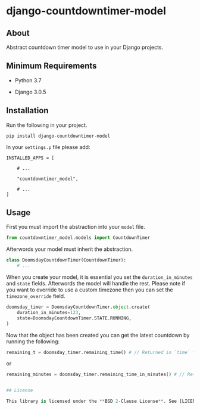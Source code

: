 # django-countdowntimer-model


## About

Abstract countdown timer model to use in your Django projects.


## Minimum Requirements

* Python 3.7

* Django 3.0.5


## Installation

Run the following in your project.

```
pip install django-countdowntimer-model
```

In your ``settings.p`` file please add:

```
INSTALLED_APPS = [

    # ...

    "countdowntimer_model",

    # ...
]
```


## Usage

First you must import the abstraction into your ``model`` file.

```python
from countdowntimer_model.models import CountdownTimer
```

Afterwords your model must inherit the abstraction.

```python
class DoomsdayCountdownTimer(CountdownTimer):
    # ...
```

When you create your model, it is essential you set the ``duration_in_minutes``
and ``state`` fields. Afterwords the model will handle the rest. Please note
if you want to override to use a custom timezone then you can set the
``timezone_override`` field.

```python
doomsday_timer = DoomsdayCountdownTimer.object.create(
    duration_in_minutes=123,
    state=DoomsdayCountdownTimer.STATE.RUNNING,
)
```

Now that the object has been created you can get the latest countdown by running
the following:

```python
remaining_t = doomsday_timer.remaining_time() # // Returned in `time` format.
```

or

```python
remaining_minutes = doomsday_timer.remaining_time_in_minutes() # // Returned in `integer` format.


## License

This library is licensed under the **BSD 2-Clause License**. See [LICENSE.md](LICENSE) for more information.

